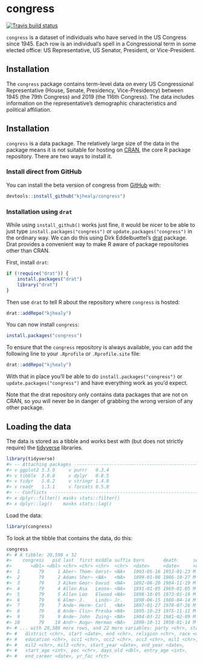 
<!-- README.md is generated from README.Rmd. Please edit that file -->

# congress

<!-- badges: start -->

[![Travis build
status](https://travis-ci.com/kjhealy/congress.svg?branch=master)](https://travis-ci.com/kjhealy/congress)
<!-- badges: end -->

`congress` is a dataset of individuals who have served in the US
Congress since 1945. Each row is an individual’s spell in a
Congressional term in some elected office: US Representative, US
Senator, President, or Vice-President.

## Installation

The `congress` package contains term-level data on every US
Congressional Representative (House, Senate, Presidency,
Vice-Presidency) between 1945 (the 79th Congress) and 2019 (the 116th
Congress). The data includes information on the representative’s
demographic characteristics and political affiliation.

## Installation

`congress` is a data package. The relatively large size of the data in
the package means it is not suitable for hosting on
[CRAN](https://cran.r-project.org/), the core R package repository.
There are two ways to install it.

### Install direct from GitHub

You can install the beta version of congress from
[GitHub](https://github.com/kjhealy/congress) with:

``` r
devtools::install_github("kjhealy/congress")
```

### Installation using `drat`

While using `install_github()` works just fine, it would be nicer to be
able to just type `install.packages("congress")` or
`update.packages("congress")` in the ordinary way. We can do this using
Dirk Eddelbuettel’s
[drat](http://eddelbuettel.github.io/drat/DratForPackageUsers.html)
package. Drat provides a convenient way to make R aware of package
repositories other than CRAN.

First, install `drat`:

``` r
if (!require("drat")) {
    install.packages("drat")
    library("drat")
}
```

Then use `drat` to tell R about the repository where `congress` is
hosted:

``` r
drat::addRepo("kjhealy")
```

You can now install `congress`:

``` r
install.packages("congress")
```

To ensure that the `congress` repository is always available, you can
add the following line to your `.Rprofile` or `.Rprofile.site` file:

``` r
drat::addRepo("kjhealy")
```

With that in place you’ll be able to do `install.packages("congress")`
or `update.packages("congress")` and have everything work as you’d
expect.

Note that the drat repository only contains data packages that are not
on CRAN, so you will never be in danger of grabbing the wrong version of
any other package.

## Loading the data

The data is stored as a tibble and works best with (but does not
strictly require) the [tidyverse](http://tidyverse.org/) libraries.

``` r
library(tidyverse)
#> -- Attaching packages ----------------------------------------------------------- tidyverse 1.3.0 --
#> v ggplot2 3.3.0     v purrr   0.3.4
#> v tibble  3.0.0     v dplyr   0.8.5
#> v tidyr   1.0.2     v stringr 1.4.0
#> v readr   1.3.1     v forcats 0.5.0
#> -- Conflicts -------------------------------------------------------------- tidyverse_conflicts() --
#> x dplyr::filter() masks stats::filter()
#> x dplyr::lag()    masks stats::lag()
```

Load the data:

``` r
library(congress)
```

To look at the tibble that contains the data, do this:

``` r
congress
#> # A tibble: 20,598 x 32
#>    congress   pid last  first middle suffix born       death      sex   position
#>       <dbl> <dbl> <chr> <chr> <chr>  <chr>  <date>     <date>     <chr> <chr>   
#>  1       79     1 Aber~ Thom~ Gerst~ <NA>   1903-05-16 1953-01-23 M     U.S. Re~
#>  2       79     2 Adams Sher~ <NA>   <NA>   1899-01-08 1986-10-27 M     U.S. Re~
#>  3       79     3 Aiken Geor~ David  <NA>   1892-08-20 1984-11-19 M     U.S. Se~
#>  4       79     4 Allen Asa   Leona~ <NA>   1891-01-05 1969-01-05 M     U.S. Re~
#>  5       79     5 Allen Leo   Elwood <NA>   1898-10-05 1973-01-19 M     U.S. Re~
#>  6       79     6 Almo~ J.    Linds~ Jr.    1898-06-15 1986-04-14 M     U.S. Re~
#>  7       79     7 Ande~ Herm~ Carl   <NA>   1897-01-27 1978-07-26 M     U.S. Re~
#>  8       79     8 Ande~ Clin~ Presba <NA>   1895-10-23 1975-11-11 M     U.S. Re~
#>  9       79     9 Ande~ John  Zuing~ <NA>   1904-03-22 1981-02-09 M     U.S. Re~
#> 10       79    10 Andr~ Augu~ Herman <NA>   1890-10-11 1958-01-14 M     U.S. Re~
#> # ... with 20,588 more rows, and 22 more variables: party <chr>, state <chr>,
#> #   district <chr>, start <date>, end <chr>, religion <chr>, race <chr>,
#> #   education <chr>, occ1 <chr>, occ2 <chr>, occ3 <chr>, mil1 <chr>,
#> #   mil2 <chr>, mil3 <chr>, start_year <date>, end_year <date>,
#> #   start_age <int>, poc <chr>, days_old <dbl>, entry_age <int>,
#> #   end_career <date>, yr_fac <fct>
```
